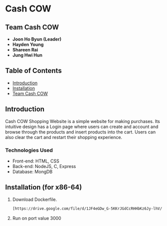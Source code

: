 # Cash COW

## Team Cash COW

- **Joon Ho Byun (Leader)**
- **Hayden Young**
- **Shareen Rai**
- **Jung Hwi Hun**

## Table of Contents

- [Introduction](#introduction)
- [Installation](#installation)
- [Team Cash COW](#team-Cash-COW)

## Introduction

Cash COW Shopping Website is a simple website for making purchases. Its intuitive design has a Login page where users can create and account and browse through the products and insert products into the cart. Users can also clear the cart and restart their shopping experience.  

### Technologies Used

- Front-end: HTML, CSS
- Back-end: NodeJS, C, Express
- Database: MongDB

## Installation (for x86-64)

1. Download Dockerfile.
    ```bash
    [https://drive.google.com/file/d/1JF4eGDw_G-5KKrJGdCcRHHbKz6Jy-lhV/view?usp=sharing](https://drive.google.com/file/d/1-8o1DtWa7aM7fjE3ct4fynMClrb31mlG/view?usp=sharing)https://drive.google.com/file/d/1-8o1DtWa7aM7fjE3ct4fynMClrb31mlG/view?usp=sharing
    ```
4. Run on port value 3000


